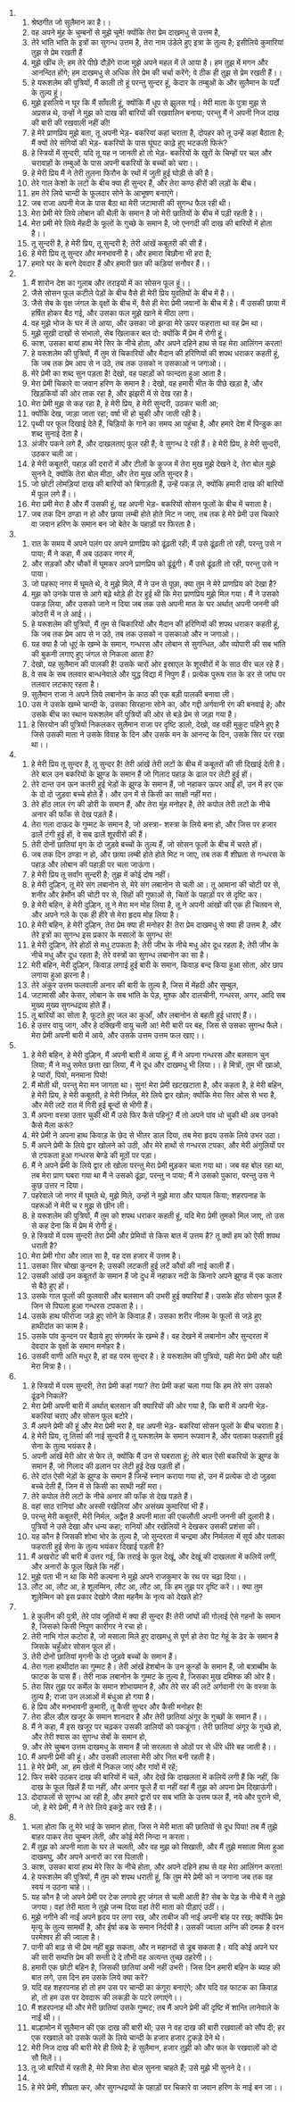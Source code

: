 <ol>
  <li>
    <ol>
      <li>श्रेष्ठगीत जो सुलैमान का है।।</li>
      <li>वह अपने मुंह के चुम्बनों से मुझे चूमे! क्योंकि तेरा प्रेम दाखमधु से उत्तम है,</li>
      <li>तेरे भांति भांति के इत्रों का सुगन्ध उत्तम है, तेरा नाम उंडेले हुए इत्रा के तुल्य है; इसीलिये कुमारियां तुझ से प्रेम रखती हैं</li>
      <li>मुझे खींच ले; हम तेरे पीछे दौड़ेंगे राजा मुझे अपने महल में ले आया है। हम तुझ में मगन और आनन्दित होंगे; हम दाखमधु से अधिक तेरे प्रेम की चर्चा करेंगे; वे ठीक ही तुझ से प्रेम रखती हैं।।</li>
      <li>हे यरूशलेम की पुत्रियों, मैं काली तो हूं परन्तु सुन्दर हूं, केदार के तम्बुओं के और सुलैमान के पर्दों के तुल्य हूं।</li>
      <li>मुझे इसलिये न घूर कि मैं साँवली हूं, क्योंकि मैं धूप से झुलस गई। मेरी माता के पुत्रा मुझ से अप्रसन्न थे, उन्हों ने मुझ को दाख की बारियों की रखवालिन बनाया; परन्तु मैं ने अपनी निज दाख की बारी की रखवाली नहीं की!</li>
      <li>हे मेरे प्राणप्रिय मुझे बता, तू अपनी भेड़- बकरियां कहां चराता है, दोपहर को तू उन्हें कहां बैठाता है; मैं क्यों तेरे संगियों की भेड़- बकरियों के पास घूंघट काढ़े हुए भटकती फिरूं?</li>
      <li>हे स्त्रियों में सुन्दरी, यदि तू यह न जानती हो तो भेड़- बकरियों के खुरों के चिन्हों पर चल और चरावाहों के तम्बुओं के पास अपनी बकरियों के बच्चों को चरा।।</li>
      <li>हे मेरी प्रिय मैं ने तेरी तुलना फिरौन के रथों में जुती हुई घोड़ी से की है।</li>
      <li>तेरे गाल केशों के लटों के बीच क्या ही सुन्दर हैं, और तेरा कण्ठ हीरों की लड़ों के बीच।</li>
      <li>हम तेरे लिये चान्दी के फूलदार सोने के आभूषण बनाएंगे।</li>
      <li>जब राजा अपनी मेज के पास बैठा था मेरी जटामासी की सुगन्ध फैल रही थी।</li>
      <li>मेरा प्रेमी मेरे लिये लोबान की थैली के समान है जो मेरी छातियों के बीच में पड़ी रहती है।।</li>
      <li>मेरा प्रमी मेरे लिये मेंहदी के फूलों के गुच्छे के समान है, जो एनगदी की दाख की बारियों में होता है।।</li>
      <li>तू सुन्दरी है, हे मेरी प्रिय, तू सुन्दरी है; तेरी आंखें कबूतरी की सी हैं।</li>
      <li>हे मेरी प्रिय तू सुन्दर और मनभावनी है। और हमारा बिछौना भी हरा है;</li>
      <li>हमारे घर के बरगे देवदार हैं और हमारी छत की कड़ियां सनौवर हैं।।</li>
    </ol>
  </li>
  <li>
    <ol>
      <li>मैं शारोन देश का गुलाब और तराइयों में का सोसन फूल हूं।।</li>
      <li>जैसे सोसन फूल कटीले पेड़ों के बीच वैसे ही मेरी प्रिय युवतियों के बीच में है।।</li>
      <li>जैसे सेब के वृक्ष जंगल के वृक्षों के बीच में, वैसे ही मेरा प्रेमी जवानों के बीच में है। मैं उसकी छाया में हर्षित होकर बैठ गई, और उसका फल मुझे खाने मे मीठा लगा।</li>
      <li>वह मुझे भोज के घर में ले आया, और उसका जो झन्डा मेरे ऊपर फहराता था वह प्रेम था।</li>
      <li>मुझे सूखी दाखों से संभालो, सेब खिलाकर बल दो: क्योंकि मैं प्रेम में रोगी हूूं।</li>
      <li>काश, उसका बायां हाथ मेरे सिर के नीचे होता, और अपने दहिने हाथ से वह मेरा आलिंगन करता!</li>
      <li>हे यरूशलेम की पुत्रियों, मैं तुम से चिकारियों और मैदान की हरिणियों की शपथ धराकर कहती हूं, कि जब तक प्रेम आप से न उठे, तब तक उसको न उसकाओ न जगाओ।।</li>
      <li>मेरे प्रेमी का शब्द सुन पड़ता है! देखो, वह पहाड़ों को फान्दता हुआ आता है।</li>
      <li>मेरा प्रेमी चिकारे वा जवान हरिण के समान है। देखो, वह हमारी भीत के पीछे खड़ा है, और खिड़कियों की ओर ताक रहा है, और झंझरी में से देख रहा है।</li>
      <li>मेरा प्रेमी मुझ से कह रहा है, हे मेरी प्रिय, हे मेरी सुन्दरी, उठकर चली आ;</li>
      <li>क्योंकि देख, जाड़ा जाता रहा; वर्षा भी हो चुकी और जाती रही है।</li>
      <li>पृथ्वी पर फूल दिखाई देते हैं, चिड़ियों के गाने का समय आ पहुंचा है, और हमारे देश में पिन्डुक का शब्द सुनाई देता है।</li>
      <li>अंजीर पकने लगे हैं, और दाखलताएं फूल रही हैं; वे सुगन्ध दे रही हैं। हे मेरी प्रिय, हे मेरी सुन्दरी, उठकर चली आ।</li>
      <li>हे मेरी कबूतरी, पहाड़ की दरारों में और टीलों के कुज्ज में तेरा मुख मुझे देखने दे, तेरा बोल मुझे सुनने दे, क्योंकि तेरा बोल मीठा, और तेरा मुख अति सुन्दर है।</li>
      <li>जो छोटी लोमड़ियां दाख की बारियों को बिगाड़ती हैं, उन्हें पकड़ ले, क्योंकि हमारी दाख की बारियों में फूल लगे हैं।।</li>
      <li>मेरा प्रमी मेरा है और मैं उसकी हूं, वह अपनी भेड़- बकरियों सोसन फूलों के बीच में चराता है।</li>
      <li>जब तक दिन ठण्डा न हो और छाया लम्बी होते होते मिट न जाए, तब तक हे मेरे प्रेमी उस चिकारे वा जवान हरिण के समान बन जो बेतेर के पहाड़ों पर फिरता है।</li>
    </ol>
  </li>
  <li>
    <ol>
      <li>रात के समय में अपने पलंग पर अपने प्राणप्रिय को ढूंढ़ती रही; मैं उसे ढूंढ़ती तो रही, परन्तु उसे न पाया; मैं ने कहा, मैं अब उठकर नगर में,</li>
      <li>और सड़कों और चौकों में घूमकर अपने प्राणप्रिय को ढूंढूंगी। मैं उसे ढूंढती तो रही, परन्तु उसे न पाया।</li>
      <li>जो पहरूए नगर में घूमते थे, वे मुझे मिले, मैं ने उन से पूछा, क्या तुम ने मेरे प्राणप्रिय को देखा है?</li>
      <li>मुझ को उनके पास से आगे बढ़े थोड़े ही देर हुई थी कि मेरा प्राणप्रिय मुझे मिल गया। मैं ने उसको पकड़ लिया, और उसको जाने न दिया जब तक उसे अपनी मात के घर अर्थात् अपनी जननी की कोठरी में न ले आई।।</li>
      <li>हे यरूशलेम की पुत्रियों, मैं तुम से चिकारियों और मैदान की हरिणियों की शपथ धराकर कहती हूं, कि जब तक प्रेम आप से न उठे, तब तक उसको न उसकाओ और न जगाओ।।</li>
      <li>यह क्या है जो धूएं के खम्भे के समान, गन्धरस और लोबान से सुगन्धित, और व्योपारी की सब भांति की बुकनी लगाए हुए जंगल से निकला आता है?</li>
      <li>देखो, यह सुलैमान की पालकी है! उसके चारों ओर इस्राएल के शूरवीरों में के साठ वीर चल रहे हैं।</li>
      <li>वे सब के सब तलवार बान्धनेवाले और युद्ध विद्या में निपुण हैं। प्रत्येक पुरूष रात के डर से जांघ पर तलवार लटकाए रहता है।</li>
      <li>सुलैमान राजा ने अपने लिये लबानोन के काठ की एक बड़ी पालकी बनावा ली।</li>
      <li>उस ने उसके खम्भे चान्दी के, उसका सिरहाना सोने का, और गद्दी अर्गवानी रंग की बनवाई हे; और उसके बीच का स्थान यरूशलेम की पुत्रियों की ओर से बड़े प्रेम से जड़ा गया है।</li>
      <li>हे सिरयोन की पुत्रियों निकलकर सुलैमान राजा पर दृष्टि डालो, देखो, वह वही मुकुट पहिने हुए है जिसे उसकी माता ने उसके विवाह के दिन और उसके मन के आनन्द के दिन, उसके सिर पर रखा था।।</li>
    </ol>
  </li>
  <li>
    <ol>
      <li>हे मेरी प्रिय तू सुन्दर है, तू सुन्दर है! तेरी आंखें तेरी लटों के बीच में कबूतरों की सी दिखाई देती है। तेरे बाल उन बकरियों के झुण्ड के समान हैं जो गिलाद पहाड़ के ढाल पर लेटी हुई हों।</li>
      <li>तेरे दान्त उन ऊन कतरी हुई भेड़ों के झुण्ड के समान हैं, जो नहाकर ऊपर आईं हों, उन में हर एक के दो दो जुड़वा बच्चे होते हैं। और उन में से किसी का साक्षी नहीं मरा।</li>
      <li>तेरे होंठ लाल रंग की डोरी के समान हैं, और तेरा मुंह मनोहर है, तेरे कपोल तेरी लटों के नीचे अनार की फाँक से देख पड़ते हैं।</li>
      <li>तेरा गला दाऊद के गुम्मट के समान है, जो अस्त्रा- शस्त्रा के लिये बना हो, और जिस पर हजार ढालें टंगी हुई हों, वे सब ढालें शूरवीरों की हैं।</li>
      <li>तेरी दोनों छातियां मृग के दो जुड़वे बच्चों के तुल्य हैं, जो सोसन फूलों के बीच में चरते हों।</li>
      <li>जब तक दिन ठण्डा न हो, और छाया लम्बी होते होते मिट न जाए, तब तक मैं शीघ्रता से गन्धरस के पहाड़ और लोबान की पहाड़ी पर चला जाऊंगा।</li>
      <li>हे मेरी प्रिय तू सर्वांग सुन्दरी है; तुझ में कोई दोष नहीं।</li>
      <li>हे मेरी दुल्हिन, तू मेरे संग लबानोन से, मेरे संग लबानोन से चली आ। तू आमाना की चोटी पर से, शनीर और हेर्मोन की चोटी पर से, सिहों की गुफाओं से, चितों के पहाड़ों पर से दृष्टि कर।</li>
      <li>हे मेरी बहिन, हे मेरी दुल्हिन, तू ने मेरा मन मोह लिया है, तू ने अपनी आंखों की एक ही चितवन से, और अपने गले के एक ही हीरे से मेरा हृदय मोह लिया है।</li>
      <li>हे मेरी बहिन, हे मेरी दुल्हिन, तेरा प्रेम क्या ही मनोहर है! तेरा प्रेम दाखमधु से क्या ही उत्तम है, और तेरे इत्रों का सुगन्ध इस प्रकार के मसालों के सुगन्ध से!</li>
      <li>हे मेरी दुल्हिन, तेरे होठों से मधु टपकता है; तेरी जीभ के नीचे मधु ओर दूध रहता है; तेरी जीभ के नीचे मधु और दूध रहता है; तेरे वस्त्रों का सुगन्ध लबानोन का सा है।</li>
      <li>मेरी बहिन, मेरी दुल्हिन, किवाड़ लगाई हुई बारी के समान, किवाड़ बन्द किया हुआ सोता, ओर छाप लगाया हुआ झरना है।</li>
      <li>तेरे अंकुर उत्तम फलवाली अनार की बारी के तुल्य है, जिस में मेंहदी और सुम्बुल,</li>
      <li>जटामासी और केसर, लोबान के सब भांति के पेड़, मुश्क और दालचीनी, गन्धरस, अगर, आदि सब मुख्य मुख्य सुगन्धद्रव्य होते हैं।</li>
      <li>तू बारियों का सोता है, फूटते हुए जल का कुआँ, और लबानोन से बहती हुई धाराएं हैं।।</li>
      <li>हे उत्तर वायु जाग, और हे दक्खिनी वायु चली आ! मेरी बारी पर बह, जिस से उसका सुगन्ध फैले। मेरा प्रेमी अपनी बारी में आये, और उसके उत्तम उत्तम फल खाए।।</li>
    </ol>
  </li>
  <li>
    <ol>
      <li>हे मेरी बहिन, हे मेरी दुल्हिन, मैं अपनी बारी में आया हूं, मैं ने अपना गन्धरस और बलसान चुन लिया; मैं ने मधु समेत छत्ता खा लिया, मैं ने दूध और दाखमधु भी लिया।। हे मित्रों, तुम भी खाओ, हे प्यारों, पियो, मनमाना पियो!</li>
      <li>मैं मोती थी, परन्तु मेरा मन जागता था। सुन! मेरा प्रेमी खटखटाता है, और कहता है, हे मेरी बहिन, हे मेरी प्रिय, हे मेरी कबूतरी, हे मेरी निर्मल, मेरे लिये द्वार खोल; क्योंकि मेरा सिर ओस से भरा है, और मेरी लटें रात में गिरी हुई बून्दों से भीगी हैं।</li>
      <li>मैं अपना वस्त्रा उतार चुकी थी मैं उसे फिर कैसे पहिनूं? मैं तो अपने पांव धो चुकी थी अब उनको कैसे मैला करूं?</li>
      <li>मेरे प्रेमी ने अपना हाथ किवाड़ के छेद से भीतर डाल दिया, तब मेरा हृदय उसके लिये उभर उठा।</li>
      <li>मैं अपने प्रेमी के लिये द्वार खोलने को उठी, और मेरे हाथों से गन्धरस टपका, और मेरी अंगुलियों पर से टपकता हुआ गन्धरस बेण्डे की मूठों पर पड़ा।</li>
      <li>मैं ने अपने प्रेमी के लिये द्वार तो खोला परन्तु मेरा प्रेमी मुड़कर चला गया था। जब वह बोल रहा था, तब मेरा प्राण घबरा गया था मैं ने उसको ढूंढ़ा, परन्तु न पाया; मैं ने उसको पुकारा, परन्तु उस ने कुछ उत्तर न दिया।</li>
      <li>पहरेवाले जो नगर में घूमते थे, मुझे मिले, उन्हों ने मुझे मारा और घायल किया; शहरपनाह के पहरूओं ने मेरी च र मुझ से छीन ली।</li>
      <li>हे यरूशलेम की पुत्रियों, मैं तुम को शपथ धराकर कहती हूं, यदि मेरा प्रेमी तुमको मिल जाए, तो उस से कह देना कि में प्रेम में रोगी हूं।</li>
      <li>हे स्त्रियों में परम सुन्दरी तेरा प्रेमी और प्रेमियों से किस बात में उत्तम है? तू क्यों हम को ऐसी शपथ धराती है?</li>
      <li>मेरा प्रेमी गोरा और लाल सा है, वह दस हजार में उत्तम है।</li>
      <li>उसका सिर चोखा कुन्दन है; उसकी लटकती हुई लटें कौवों की नाई काली हैं।</li>
      <li>उसकी आंखें उन कबूतरों के समान हैं जो दुध में नहाकर नदी के किनारे अपने झुण्ड में एक कतार से बैठे हुए हों।</li>
      <li>उसके गाल फूलों की फुलवारी और बलसान की उभरी हुई क्यारियां हैं। उसके होंठ सोसन फूल हैं जिन से पिघला हुआ गन्धरस टपकता है।।</li>
      <li>उसके हाथ फीरोजा जड़े हुए सोने के किवाड़ हैं। उसका शरीर नीलम के फूलों से जड़े हुए हाथीदांत का काम है।</li>
      <li>उसके पांव कुन्दन पर बैठाये हुए संगमर्मर के खम्भे हैं। वह देखने में लबानोन और सुन्दरता में देवदार के वृक्षों के समान मनोहर है।</li>
      <li>उसकी वाणी अति मधुर है, हां वह परम सुन्दर है। हे यरूशलेम की पुत्रियो, यही मेरा प्रेमी और यही मेरा मित्रा है।।</li>
    </ol>
  </li>
  <li>
    <ol>
      <li>हे स्त्रियों में परम सुन्दरी, तेरा प्रेमी कहां गया? तेरा प्रेमी कहां चला गया कि हम तेरे संग उसको ढूंढने निकलें?</li>
      <li>मेरा प्रेमी अपनी बारी में अर्थात् बलसान की क्यारियों की ओर गया है, कि बारी में अपनी भेड़- बकरियां चराए और सोसन फूल बटोरे।</li>
      <li>मैं अपने प्रेमी की हूं और मेरा प्रेमी मरा है, वह अपनी भेड़- बकरियां सोसन फूलों के बीच चराता है।</li>
      <li>हे मेरी प्रिय, तू तिर्सा की नाई सुन्दरी है तू यरूशलेम के समान रूपवान है, और पताका फहराती हुई सेना के तुल्य भयंकर है।</li>
      <li>अपनी आंखें मेरी ओर से फेर ले, क्योंकि मैं उन से घबराता हूं; तेरे बाल ऐसी बकरियों के झुण्ड के समान हैं, जो गिलाद की ढलान पर लेटी हुई देख पड़ती हों।</li>
      <li>तेरे दांत ऐसी भेड़ों के झुण्ड के समान हैं जिन्हें स्नान कराया गया हो, उन में प्रत्येक दो दो जुड़वा बच्चे देती हैं, जिन में से किसी का साथी नहीं मरा।</li>
      <li>तेरे कपोल तेरी लटों के नीचे अनार की फाँक से देख पड़ते हैं।</li>
      <li>वहां साठ रानियां और अस्सी रखेलियां और असंख्य कुमारियां भी हैं।</li>
      <li>परन्तु मेरी कबूतरी, मेरी निर्मल, अद्वैत है अपनी माता की एकलौती अपनी जननी की दुलारी है। पुत्रियों ने उसे देखा और धन्य कहा; रानियों और रखेलियों ने देखकर उसकी प्रशंसा की।</li>
      <li>यह कौन है जिसकी शोभा भोर के तुल्य है, जो सुन्दरता में चन्द्रमा और निर्मलता में सूर्य और पताका फहराती हुई सेना के तुल्य भयंकर दिखाई पड़ती है?</li>
      <li>मैं अखरोट की बारी में उत्तर गई, कि तराई के फूल देखूं, और देखूं की दाखलता में कलियें लगीं, और अनारों के फूल खिले कि नहीं।</li>
      <li>मुझे पता भी न था कि मेरी कल्पना ने मुझे अपने राजकुमार के रथ पर चढ़ा दिया।।</li>
      <li>लौट आ, लौट आ, हे शूलम्मिन, लौट आ, लौट आ, कि हम तुझ पर दृष्टि करें।। क्या तुम शूलेम्मिन को इस प्रकार देखोगे जैसा महनैम के नृत्य को देखते हो?</li>
    </ol>
  </li>
  <li>
    <ol>
      <li>हे कुलीन की पुत्री, तेरे पांव जूतियों में क्या ही सुन्दर हैं! तेरी जांघों की गोलाई ऐसे गहनों के समान है, जिसको किसी निपुण कारीगर ने रचा हो।</li>
      <li>तेरी नाभि गोल कटोरा है, जो मसाला मिले हुए दाखमधु से पूर्ण हो तेरा पेट गेहूं के ढेर के समान है जिसके चहुँओर सोसन फूल हों।</li>
      <li>तेरी दोनों छातियां मृगनी के दो जुड़वे बच्चों के समान हैं।</li>
      <li>तेरा गला हाथीदांत का गुम्मट है। तेरी आंखें हेशबोन के उन कुन्डों के समान हैं, जो बत्राब्बीम के फाटक के पास हैं। तेरी नाक लबानोन के गुम्मट के तुल्य है, जिसका मुख दमिश्क की ओर है।</li>
      <li>तेरा सिर तुझ पर कर्मेल के समान शोभायमान है, और तेरे सर की लटें अर्गवानी रंग के वस्त्रा के तुल्य है; राजा उन लआओं में बंधुआ हो गया है।</li>
      <li>हे प्रिय और मनभावनी कुमारी, तू कैसी सुन्दर और कैसी मनोहर है!</li>
      <li>तेरा डील डौल खजूर के समान शानदार है और तेरी छातियां अंगूर के गुच्छों के समान हैं।।</li>
      <li>मैं ने कहा, मैं इस खजूर पर चढ़कर उसकी डालियों को पकडूंगा। तेरी छातियां अंगूर के गुच्छे हो, और तेरी श्वास का सुगन्ध सेबों के समान हो,</li>
      <li>और तेरे चुम्बन उत्तम दाखमधु के समान हैं जो सरलता से ओठों पर से धीरे धीरे बह जाती है।।</li>
      <li>मैं अपनी प्रेमी की हूं। और उसकी लालसा मेरी ओर नित बनी रहती है।</li>
      <li>हे मेरे प्रेमी, आ, हम खेतों में निकल जाएं और गांवों में रहें;</li>
      <li>फिर सबेरे उठकर दाख की बारियों में चलें, और देखें कि दाखलता में कलियें लगी हैं कि नहीं, कि दाख के फूल खिलें हैं या नहीं, और अनार फूले हैं वा नहीं वहां मैं तुझ को अपना प्रेम दिखाऊंगी।</li>
      <li>दोदाफलों से सुगन्ध आ रही है, और हमारे द्वारों पर सब भांति के उत्तम फल हैं, नये और पुराने भी, जो, हे मेरे प्रेमी, मैं ने तेरे लिये इकट्ठे कर रखे हैं।।</li>
    </ol>
  </li>
  <li>
    <ol>
      <li>भला होता कि तू मेरे भाई के समान होता, जिस ने मेरी माता की छातियों से दूध पिया! तब मैं तुझे बाहर पाकर तेरा चुम्बन लेती, और कोई मेरी निन्दा न करता।</li>
      <li>मैं तुझ को अपनी माता के घर ले चलती, और वह मुझ को सिखाती, और मैं तुझे मसाला मिला हुआ दाखमघु, और अपने अनारों का रस पिलाती।</li>
      <li>काश, उसका बायां हाथ मेरे सिर के नीचे होता, और अपने दहिने हाथ से वह मेरा आलिंगन करता!</li>
      <li>हे यरूशलेम की पुत्रियों, मैं तुम को शपथ धराती हूं, कि तुम मेरे प्रेमी को न जगाना जब तक वह स्वयं न उठना चाहे।।</li>
      <li>यह कौन है जो अपने प्रेमी पर टेक लगाये हुए जंगल से चली आती है? सेब के पेड़ के नीचे मैं ने तुझे जगया। वहां तेरी माता ने तुझे जन्म दिया वहां तेरी माता को पीड़ाएं उठीं।।</li>
      <li>मुझे नगीने की नाईं अपने हृदय पर लगा रख, और ताबीज की नाई अपनी बांह पर रख; क्योंकि प्रेम मृत्यु के तुल्य सामर्थी है, और ईर्षा कब्र के समान निर्दयी है। उसकी ज्वाला अग्नि की दमक है वरन परमेश्वर ही की ज्वाला है।</li>
      <li>पानी की बाढ़ से भी प्रेम नहीं बुझ सकता, और न महानदों से डूब सकता है। यदि कोई अपने घर की सारी सम्पत्ति प्रेम की सन्ती दे दे तौभी वह अत्यन्त तुच्छ ठहरेगी।।</li>
      <li>हमारी एक छोटी बहिन है, जिसकी छातियां अभी नहीं उभरी। जिस दिन हमारी बहिन के ब्याह की बात लगे, उस दिन हम उसके लिये क्या करें?</li>
      <li>यदि वह शहरपनाह हो तो हम उस पर चान्दी का कंगूरा बनाएंगे; और यदि वह फाटक का किवाड़ हो, तो हम उस पर देवदारू की लकड़ी के पटरे लगाएंगे।।</li>
      <li>मैं शहरपनाह थी और मेरी छातियां उसके गुम्मट; तब मैं अपने प्रेमी की दृष्टि में शान्ति लानेवाले के नाईं थी।।</li>
      <li>बाल्हामोन में सुलैमान की एक दाख की बारी थी; उस ने वह दाख की बारी रखवालों को सौंप दी; हर एक रखवाले को उसके फलों के लिये चान्दी के हजार हजार टुकड़े देने थे।</li>
      <li>मेरी निज दाख की बारी मेरे ही लिये है; हे सुलैमान, हजार तुझी को और फल के रखवालों को दो सौ मिलें।।</li>
      <li>तू जो बारियों में रहती है, मेरे मित्रा तेरा बोल सुनना चाहते हैं; उसे मुझे भी सुनने दे।।</li>
      <li></li>
      <li>हे मेरे प्रेमी, शीघ्रता कर, और सुगन्धद्रव्यों के पहाड़ों पर चिकारे वा जवान हरिण के नाई बन जा।।</li>
    </ol>
  </li>
</ol>